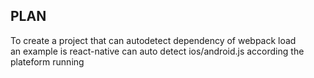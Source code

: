 ## PLAN
To create a project that can autodetect dependency of webpack load</br>
an example is react-native can auto detect ios/android.js according the plateform running
